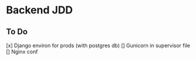 # Backend JDD

## To Do

[x] Django environ for prods (with postgres db)
[] Gunicorn in supervisor file
[] Nginx conf
